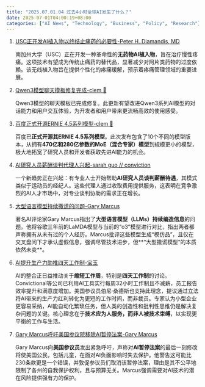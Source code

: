 ```yaml
---
title: "2025.07.01.04 过去4小时全球AI发生了什么？"
date: 2025-07-01T04:00:19+08:00
categories: ["AI News", "Technology", "Business", "Policy", "Research"]
---
```


1.  [USC正开发AI植入物以终结止痛药的必要性-Peter H. Diamandis, MD](https://x.com/PeterDiamandis/status/1939761298549416223)

    南加州大学（USC）正在开发一种革命性的**无药物AI植入物**，旨在治疗慢性疼痛。这项技术有望成为传统止痛药的替代品，显著减少对阿片类药物的过度依赖。该无线植入物旨在提供个性化的疼痛缓解，预示着疼痛管理领域的重要进展。

2.  [Qwen3模型聊天模板修复完成-clem 🤗](https://x.com/ClementDelangue/status/1939760419305816252)

    Qwen3模型的聊天模板已完成修复。此更新有望改进Qwen3系列AI模型的对话能力和用户交互体验，为开发者和用户带来更流畅高效的使用感受。

3.  [百度正式开源ERNIE 4.5系列模型-clem 🤗](https://x.com/ClementDelangue/status/1939757497050702251)

    百度已**正式开源其ERNIE 4.5系列模型**。此次发布包含了10个不同的模型版本，从拥有**470亿和280亿参数的MoE（混合专家）模型**到规模更小的模型，极大地拓宽了研究人员和开发者获取先进AI能力的机会。

4.  [AI研究人员薪酬谈判代理人兴起-sarah guo // conviction](https://x.com/saranormous/status/1939755089574732133)

    一个新趋势正在兴起：有专业人士开始帮助**AI研究人员谈判薪酬待遇**，其模式类似于运动员的经纪人。这些代理人通过收取费用提供服务，这表明在竞争激烈的AI人才市场中，对专业谈判协助的需求正在增长。

5.  [大型语言模型持续撒谎的问题-Gary Marcus](https://x.com/GaryMarcus/status/1939752681603833862)

    著名AI评论家Gary Marcus指出了**大型语言模型（LLMs）持续编造信息**的问题。他将谷歌三年前的LaMDA模型与当前的“o3”模型进行对比，指出两者都声称拥有从未有过的个人经历。Marcus批评这些模型生成“模仿品”，且仅在交叉盘问下才承认虚假信息，强调尽管技术进步，但**“大型撒谎模型”的本质依然未变**。

6.  [AI提升生产力助推四天工作制-宝玉](https://x.com/dotey/status/1939725353091531204)

    AI的整合正日益推动关于**缩短工作周**，特别是**四天工作制**的讨论。Convictional等公司已利用AI工具实行每周32小时工作制且不减薪，员工报告效率提升和满意度增加。美国参议员伯尼·桑德斯也支持此理念，提议通过立法将AI带来的生产力红利转化为更短的工作时间，而非裁员。专家认为小型企业更容易采纳，AI能自动化繁琐任务，但人类的创造性和批判性思维仍是解决复杂问题的关键。核心理念在于**技术应为人服务，而非人被技术束缚**，以实现更平衡的工作与生活。

7.  [Gary Marcus呼吁美国参议院移除AI暂停法案-Gary Marcus](https://x.com/GaryMarcus/status/1939721402187415924)

    Gary Marcus向**美国参议员**发出紧急呼吁，声称对**AI暂停法案**的最后一刻修改将使美国公民，包括儿童，在面对AI负面影响时失去保护。他警告这可能比230条款更是一个错误，并敦促参议员们取消该暂停法案，理由是其不公平地限制了各州的自我保护权利，且与预算无关。Marcus强调需要对AI技术的潜在风险提供强有力的保护。